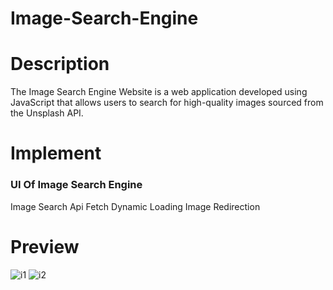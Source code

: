 # Image-Search-Engine

# Description 
The Image Search Engine Website is a web application developed using JavaScript that allows users to search for high-quality images sourced from the Unsplash API. 

# Implement
### UI Of Image Search Engine
Image Search
Api Fetch
Dynamic Loading
Image Redirection

# Preview
![i1](https://github.com/Shubham7906/Image-Search-Engine/assets/76210714/c19ff574-50f8-4e6e-b860-033e65a13a73)
![i2](https://github.com/Shubham7906/Image-Search-Engine/assets/76210714/03ca582e-0bc2-4d9e-8c2f-2f6fc7f4b1d8)

